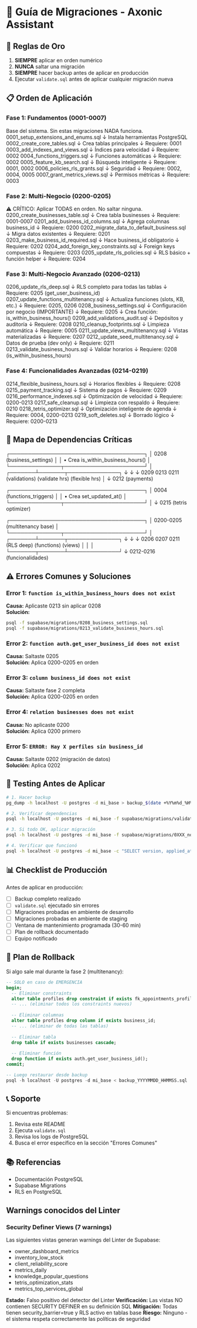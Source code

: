 # 📘 Guía de Migraciones - Axonic Assistant

## 🎯 Reglas de Oro

1. **SIEMPRE** aplicar en orden numérico
2. **NUNCA** saltar una migración
3. **SIEMPRE** hacer backup antes de aplicar en producción
4. Ejecutar `validate.sql` antes de aplicar cualquier migración nueva

## 📋 Orden de Aplicación

### Fase 1: Fundamentos (0001-0007)
Base del sistema. Sin estas migraciones NADA funciona.
0001_setup_extensions_and_enums.sql
↓ Instala herramientas PostgreSQL
0002_create_core_tables.sql
↓ Crea tablas principales
↓ Requiere: 0001
0003_add_indexes_and_views.sql
↓ Índices para velocidad
↓ Requiere: 0002
0004_functions_triggers.sql
↓ Funciones automáticas
↓ Requiere: 0002
0005_feature_kb_search.sql
↓ Búsqueda inteligente
↓ Requiere: 0001, 0002
0006_policies_rls_grants.sql
↓ Seguridad
↓ Requiere: 0002, 0004, 0005
0007_grant_metrics_views.sql
↓ Permisos métricas
↓ Requiere: 0003

### Fase 2: Multi-Negocio (0200-0205)
⚠️ CRÍTICO: Aplicar TODAS en orden. No saltar ninguna.
0200_create_businesses_table.sql
↓ Crea tabla businesses
↓ Requiere: 0001-0007
0201_add_business_id_columns.sql
↓ Agrega columnas business_id
↓ Requiere: 0200
0202_migrate_data_to_default_business.sql
↓ Migra datos existentes
↓ Requiere: 0201
0203_make_business_id_required.sql
↓ Hace business_id obligatorio
↓ Requiere: 0202
0204_add_foreign_key_constraints.sql
↓ Foreign keys compuestas
↓ Requiere: 0203
0205_update_rls_policies.sql
↓ RLS básico + función helper
↓ Requiere: 0204

### Fase 3: Multi-Negocio Avanzado (0206-0213)
0206_update_rls_deep.sql
↓ RLS completo para todas las tablas
↓ Requiere: 0205 (get_user_business_id)
0207_update_functions_multitenancy.sql
↓ Actualiza funciones (slots, KB, etc.)
↓ Requiere: 0205, 0206
0208_business_settings.sql
↓ Configuración por negocio (IMPORTANTE)
↓ Requiere: 0205
↓ Crea función: is_within_business_hours()
0209_add_validations_audit.sql
↓ Depósitos y auditoría
↓ Requiere: 0208
0210_cleanup_footprints.sql
↓ Limpieza automática
↓ Requiere: 0005
0211_update_views_multitenancy.sql
↓ Vistas materializadas
↓ Requiere: 0207
0212_update_seed_multitenancy.sql
↓ Datos de prueba (dev only)
↓ Requiere: 0211
0213_validate_business_hours.sql
↓ Validar horarios
↓ Requiere: 0208 (is_within_business_hours)

### Fase 4: Funcionalidades Avanzadas (0214-0219)
0214_flexible_business_hours.sql
↓ Horarios flexibles
↓ Requiere: 0208
0215_payment_tracking.sql
↓ Sistema de pagos
↓ Requiere: 0209
0216_performance_indexes.sql
↓ Optimización de velocidad
↓ Requiere: 0200-0213
0217_safe_cleanup.sql
↓ Limpieza con respaldo
↓ Requiere: 0210
0218_tetris_optimizer.sql
↓ Optimización inteligente de agenda
↓ Requiere: 0004, 0200-0213
0219_soft_deletes.sql
↓ Borrado lógico
↓ Requiere: 0200-0213

## 🔗 Mapa de Dependencias Críticas
┌─────────────────────────────────────┐
│  0208 (business_settings)           │
│  • Crea is_within_business_hours()  │
└──────────────┬──────────────────────┘
│
┌───────┴───────┬──────────────┐
↓               ↓              ↓
0209            0213           0211
(validations)   (validate hrs)  (flexible hrs)
│
↓
0212
(payments)

┌─────────────────────────────────────┐
│  0004 (functions_triggers)          │
│  • Crea set_updated_at()            │
└──────────────┬──────────────────────┘
│
↓
0215
(tetris optimizer)

┌─────────────────────────────────────┐
│  0200-0205 (multitenancy base)      │
└──────────────┬──────────────────────┘
│
┌───────┴───────┬──────────────┐
↓               ↓              ↓
0206            0207           0211
(RLS deep)    (functions)      (views)
│               │              │
└───────┬───────┴──────────────┘
↓
0212-0216
(funcionalidades)

## ⚠️ Errores Comunes y Soluciones

### Error 1: `function is_within_business_hours does not exist`
**Causa:** Aplicaste 0213 sin aplicar 0208  
**Solución:** 
```bash
psql -f supabase/migrations/0208_business_settings.sql
psql -f supabase/migrations/0213_validate_business_hours.sql
```

### Error 2: `function auth.get_user_business_id does not exist`
**Causa:** Saltaste 0205  
**Solución:** Aplica 0200-0205 en orden

### Error 3: `column business_id does not exist`
**Causa:** Saltaste fase 2 completa  
**Solución:** Aplica 0200-0205 en orden

### Error 4: `relation businesses does not exist`
**Causa:** No aplicaste 0200  
**Solución:** Aplica 0200 primero

### Error 5: `ERROR: Hay X perfiles sin business_id`
**Causa:** Saltaste 0202 (migración de datos)  
**Solución:** Aplica 0202

## 🧪 Testing Antes de Aplicar
```bash
# 1. Hacer backup
pg_dump -h localhost -U postgres -d mi_base > backup_$(date +%Y%m%d_%H%M%S).sql

# 2. Verificar dependencias
psql -h localhost -U postgres -d mi_base -f supabase/migrations/validate.sql

# 3. Si todo OK, aplicar migración
psql -h localhost -U postgres -d mi_base -f supabase/migrations/0XXX_nombre.sql

# 4. Verificar que funcionó
psql -h localhost -U postgres -d mi_base -c "SELECT version, applied_at FROM schema_version ORDER BY version DESC LIMIT 5;"
```

## 📊 Checklist de Producción
Antes de aplicar en producción:

- [ ] Backup completo realizado
- [ ] `validate.sql` ejecutado sin errores
- [ ] Migraciones probadas en ambiente de desarrollo
- [ ] Migraciones probadas en ambiente de staging
- [ ] Ventana de mantenimiento programada (30-60 min)
- [ ] Plan de rollback documentado
- [ ] Equipo notificado

## 🚨 Plan de Rollback
Si algo sale mal durante la fase 2 (multitenancy):
```sql
-- SOLO en caso de EMERGENCIA
begin;
  -- Eliminar constraints
  alter table profiles drop constraint if exists fk_appointments_profile_business;
  -- ... (eliminar todos los constraints nuevos)
  
  -- Eliminar columnas
  alter table profiles drop column if exists business_id;
  -- ... (eliminar de todas las tablas)
  
  -- Eliminar tabla
  drop table if exists businesses cascade;
  
  -- Eliminar función
  drop function if exists auth.get_user_business_id();
commit;

-- Luego restaurar desde backup
psql -h localhost -U postgres -d mi_base < backup_YYYYMMDD_HHMMSS.sql
```

## 📞 Soporte
Si encuentras problemas:

1. Revisa este README
2. Ejecuta `validate.sql`
3. Revisa los logs de PostgreSQL
4. Busca el error específico en la sección "Errores Comunes"

## 📚 Referencias

- Documentación PostgreSQL
- Supabase Migrations
- RLS en PostgreSQL

## Warnings conocidos del Linter

### Security Definer Views (7 warnings)
Las siguientes vistas generan warnings del Linter de Supabase:
- owner_dashboard_metrics
- inventory_low_stock  
- client_reliability_score
- metrics_daily
- knowledge_popular_questions
- tetris_optimization_stats
- metrics_top_services_global

**Estado:** Falso positivo del detector del Linter
**Verificación:** Las vistas NO contienen SECURITY DEFINER en su definición SQL
**Mitigación:** Todas tienen security_barrier=true y RLS activo en tablas base
**Riesgo:** Ninguno - el sistema respeta correctamente las políticas de seguridad
